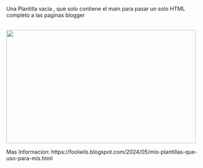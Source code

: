 <html>
<head>
</head>
<body>
<p> Una Plantilla vacia , que solo contiene el main para pasar un solo HTML completo a las paginas blogger</p>

<br>
<img src="https://blogger.googleusercontent.com/img/b/R29vZ2xl/AVvXsEgATCAAo5tgYay-TTftQRunADHHiBjFNEugNNa2OeGaFwY7BXRU-O0lAausSPO2kJvbb7Ke0oHUTsHwzd1HBMoXOAYOkp769R1rXXUCBNFrC8O6AbvpsLhO-3aMLOyOgXCf2mWDMzqjXeNbdWuk3aOKq8NiNJIzrQ1paK105T7u6qZmCpNkmvBQSAUvXpw/w383-h206/Sin%20t%C3%ADtulo.png" width="500" height="300"/>
<br>

<p>Mas Informacion:
https://foolwils.blogspot.com/2024/05/mis-plantillas-que-uso-para-mis.html
</p>


</body>
</html>
